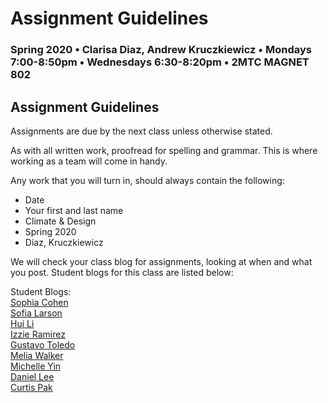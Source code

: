 # Assignment Guidelines

### Spring 2020 • Clarisa Diaz, Andrew Kruczkiewicz • Mondays 7:00-8:50pm • Wednesdays 6:30-8:20pm • 2MTC MAGNET 802

## Assignment Guidelines

Assignments are due by the next class unless otherwise stated.

As with all written work, proofread for spelling and grammar. This is where working as a team will come in handy.

Any work that you will turn in, should always contain the following:

* Date
* Your first and last name
* Climate & Design
* Spring 2020
* Diaz, Kruczkiewicz

We will check your class blog for assignments, looking at when and what you post. Student blogs for this class are listed below:

Student Blogs:   
 [Sophia Cohen](https://climatedesignstudio.blogspot.com/)   
 [Sofia Larson](https://srl485.wixsite.com/website)   
 [Hui Li](https://hl3352.tumblr.com/)   
 [Izzie Ramirez](https://izzie-climate-design.tumblr.com/post/190525364152/oh-snap)   
 [Gustavo Toledo](https://gnt2141.wixsite.com/mysite)   
 [Melia Walker](https://meliasprocess.weebly.com/climate-and-design-studio)   
 [Michelle Yin](https://mixiaoymx.tumblr.com/)   
 [Daniel Lee](https://dl34152.wixsite.com/climatedesignstudio)   
 [Curtis Pak](https://wp.nyu.edu/curtisclimateanddesign/)

